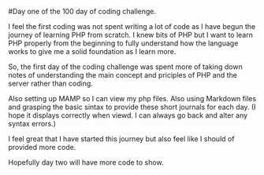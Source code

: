 #Day one of the 100 day of coding challenge.

I feel the first coding was not spent writing a lot of code as I have begun the journey of learning PHP from scratch. I knew bits of PHP but I want to learn PHP properly from the beginning to fully understand how the language works to give me a solid foundation as I learn more.

So, the first day of the coding challenge was spent more of taking down notes of understanding the main concept and priciples of PHP and the server rather than coding.

Also setting up MAMP so I can view my php files. Also using Markdown files and grasping the basic sintax to provide these short journals for each day. (I hope it displays correctly when viewd. I can always go back and alter any syntax errors.)

I feel great that I have started this journey but also feel like I should of provided more code.

Hopefully day two will have more code to show. 

